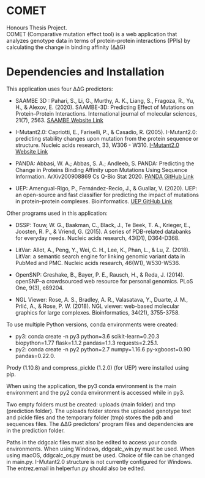 # COMET
Honours Thesis Project. <br>
COMET (Comparative mutation effect tool) is a web application that analyzes genotype data in terms of protein-protein interactions (PPIs) by calculating the change in binding affinity (∆∆G) 

# Dependencies and Installation
This application uses four ∆∆G predictors: <br>
* SAAMBE 3D : Pahari, S., Li, G., Murthy, A. K., Liang, S., Fragoza, R., Yu, H., & Alexov, E. (2020). SAAMBE-3D: Predicting Effect of Mutations on Protein–Protein Interactions. International journal of molecular sciences, 21(7), 2563.
<a href="http://compbio.clemson.edu/saambe_webserver/">SAAMBE Website Link</a>

* I-Mutant2.0: Capriotti, E., Fariselli, P., & Casadio, R. (2005). I-Mutant2.0: predicting stability changes upon mutation from the protein sequence or structure.
Nucleic acids research, 33, W306 - W310.
<a href="https://folding.biofold.org/i-mutant/i-mutant2.0.html">I-Mutant2.0 Website Link</a>

* PANDA: Abbasi, W. A.; Abbas, S. A.; Andleeb, S. PANDA: Predicting the Change in Proteins Binding Affinity upon Mutations Using Sequence Information. ArXiv200908869 Cs Q-Bio Stat 2020.
<a href="https://github.com/wajidarshad/panda">PANDA GitHub Link</a>

* UEP: Amengual-Rigo, P., Fernández-Recio, J., & Guallar, V. (2020). UEP: an open-source and fast classifier for predicting the impact of mutations in protein–protein complexes. Bioinformatics.
<a href="https://github.com/pepamengual/UEP">UEP GitHub Link</a>  

Other programs used in this application:<br>
* DSSP: Touw, W. G., Baakman, C., Black, J., Te Beek, T. A., Krieger, E., Joosten, R. P., & Vriend, G. (2015). A series of PDB-related databanks for everyday needs. Nucleic acids research, 43(D1), D364-D368.

* LitVar: Allot, A., Peng, Y., Wei, C. H., Lee, K., Phan, L., & Lu, Z. (2018). LitVar: a semantic search engine for linking genomic variant data in PubMed and PMC. Nucleic acids research, 46(W1), W530-W536.

* OpenSNP: Greshake, B., Bayer, P. E., Rausch, H., & Reda, J. (2014). openSNP–a crowdsourced web resource for personal genomics. PLoS One, 9(3), e89204.

* NGL Viewer: Rose, A. S., Bradley, A. R., Valasatava, Y., Duarte, J. M., Prlić, A., & Rose, P. W. (2018). NGL viewer: web-based molecular graphics for large complexes. Bioinformatics, 34(21), 3755-3758.

To use multiple Python versions, conda environments were created: <br>
* py3: conda create -n py3 python=3.6 scikit-learn=0.20.3 biopython=1.77 flask=1.1.2 pandas=1.1.3 requests=2.25.1. <br>
* py2: conda create -n py2 python=2.7 numpy=1.16.6 py-xgboost=0.90 pandas=0.22.0.<br>

Prody (1.10.8) and compress_pickle (1.2.0) (for UEP) were installed using pip. <br>

When using the application, the py3 conda environment is the main environment and the py2 conda environment is accessed while in py3.

Two empty folders must be created: uploads (main folder) and tmp (prediction folder). The uploads folder stores the uploaded genotype text and pickle files and the temporary folder (tmp) stores the pdb and sequences files. The ∆∆G predictors' program files and dependencies are in the prediction folder.

Paths in the ddgcalc files must also be edited to access your conda environments. When using Windows, ddgcalc_win.py must be used. When using macOS, ddgcalc_os.py must be used. Choice of file can be changed in main.py. I-Mutant2.0 structure is not currently configured for Windows. The entrez.email in helperfun.py should also be edited.